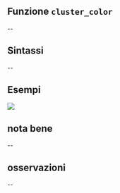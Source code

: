 ## Funzione `cluster_color`

--

## Sintassi

--

## Esempi

![](/img/variabili/cluster_color/cluster_color1.png)

## nota bene

--

## osservazioni

--